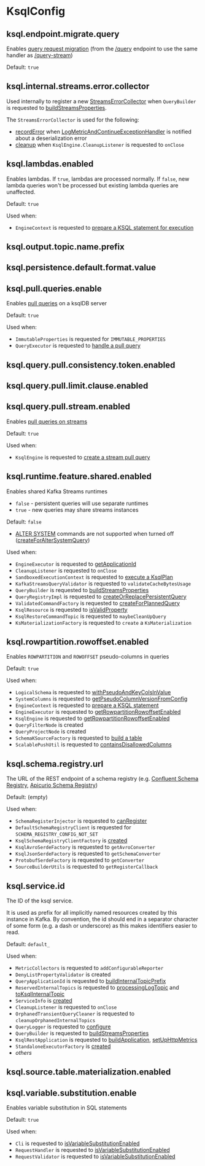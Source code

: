 # KsqlConfig

## <span id="KSQL_ENDPOINT_MIGRATE_QUERY_CONFIG"><span id="ksql.endpoint.migrate.query"> ksql.endpoint.migrate.query

Enables [query request migration](rest/StreamedQueryResource.md#shouldMigrateToQueryStream) (from the [/query](api/ServerVerticle.md#uris) endpoint to use the same handler as [/query-stream](api/ServerVerticle.md#uris))

Default: `true`

## <span id="KSQL_INTERNAL_STREAMS_ERROR_COLLECTOR_CONFIG"><span id="ksql.internal.streams.error.collector"> ksql.internal.streams.error.collector

Used internally to register a new [StreamsErrorCollector](metrics/StreamsErrorCollector.md#create) when `QueryBuilder` is requested to [buildStreamsProperties](QueryBuilder.md#buildStreamsProperties).

The `StreamsErrorCollector` is used for the following:

* [recordError](metrics/StreamsErrorCollector.md#recordError) when [LogMetricAndContinueExceptionHandler](metrics/LogMetricAndContinueExceptionHandler.md) is notified about a deserialization error
* [cleanup](metrics/StreamsErrorCollector.md#cleanup) when `KsqlEngine.CleanupListener` is requested to `onClose`

## <span id="KSQL_LAMBDAS_ENABLED"><span id="ksql.lambdas.enabled"> ksql.lambdas.enabled

Enables lambdas. If `true`, lambdas are processed normally. If `false`, new lambda queries won't be processed but existing lambda queries are unaffected.

Default: `true`

Used when:

* `EngineContext` is requested to [prepare a KSQL statement for execution](EngineContext.md#prepare)

## <span id="KSQL_OUTPUT_TOPIC_NAME_PREFIX_CONFIG"><span id="ksql.output.topic.name.prefix"> ksql.output.topic.name.prefix

## <span id="KSQL_DEFAULT_VALUE_FORMAT_CONFIG"><span id="ksql.persistence.default.format.value"> ksql.persistence.default.format.value

## <span id="KSQL_PULL_QUERIES_ENABLE_CONFIG"><span id="ksql.pull.queries.enable"> ksql.pull.queries.enable

Enables [pull queries](pull-queries.md) on a ksqlDB server

Default: `true`

Used when:

* `ImmutableProperties` is requested for `IMMUTABLE_PROPERTIES`
* `QueryExecutor` is requested to [handle a pull query](rest/QueryExecutor.md#handleQuery)

## <span id="KSQL_QUERY_PULL_CONSISTENCY_OFFSET_VECTOR_ENABLED"><span id="ksql.query.pull.consistency.token.enabled"> ksql.query.pull.consistency.token.enabled

## <span id="KSQL_QUERY_PULL_LIMIT_CLAUSE_ENABLED"><span id="ksql.query.pull.limit.clause.enabled"> ksql.query.pull.limit.clause.enabled

## <span id="KSQL_QUERY_STREAM_PULL_QUERY_ENABLED"><span id="ksql.query.pull.stream.enabled"> ksql.query.pull.stream.enabled

Enables [pull queries on streams](pull-queries.md#stream-pull-queries)

Default: `true`

Used when:

* `KsqlEngine` is requested to [create a stream pull query](KsqlEngine.md#createStreamPullQuery)

## <span id="KSQL_SHARED_RUNTIME_ENABLED"><span id="ksql.runtime.feature.shared.enabled"> ksql.runtime.feature.shared.enabled

Enables shared Kafka Streams runtimes

* `false` - persistent queries will use separate runtimes
* `true` - new queries may share streams instances

Default: `false`

* [ALTER SYSTEM](parser/AlterSystemProperty.md) commands are not supported when turned off ([createForAlterSystemQuery](rest/ValidatedCommandFactory.md#createForAlterSystemQuery))

Used when:

* `EngineExecutor` is requested to [getApplicationId](EngineExecutor.md#getApplicationId)
* `CleanupListener` is requested to `onClose`
* `SandboxedExecutionContext` is requested to [execute a KsqlPlan](SandboxedExecutionContext.md#execute)
* `KafkaStreamsQueryValidator` is requested to `validateCacheBytesUsage`
* `QueryBuilder` is requested to [buildStreamsProperties](QueryBuilder.md#buildStreamsProperties)
* `QueryRegistryImpl` is requested to [createOrReplacePersistentQuery](QueryRegistryImpl.md#createOrReplacePersistentQuery)
* `ValidatedCommandFactory` is requested to [createForPlannedQuery](rest/ValidatedCommandFactory.md#createForPlannedQuery)
* `KsqlResource` is requested to [isValidProperty](rest/KsqlResource.md#isValidProperty)
* `KsqlRestoreCommandTopic` is requested to `maybeCleanUpQuery`
* `KsMaterializationFactory` is requested to `create` a `KsMaterialization`

## <span id="KSQL_ROWPARTITION_ROWOFFSET_ENABLED"><span id="ksql.rowpartition.rowoffset.enabled"> ksql.rowpartition.rowoffset.enabled

Enables `ROWPARTITION` and `ROWOFFSET` pseudo-columns in queries

Default: `true`

Used when:

* `LogicalSchema` is requested to [withPseudoAndKeyColsInValue](LogicalSchema.md#withPseudoAndKeyColsInValue)
* `SystemColumns` is requested to [getPseudoColumnVersionFromConfig](SystemColumns.md#getPseudoColumnVersionFromConfig)
* `EngineContext` is requested to [prepare a KSQL statement](EngineContext.md#prepare)
* `EngineExecutor` is requested to [getRowpartitionRowoffsetEnabled](EngineExecutor.md#getRowpartitionRowoffsetEnabled)
* `KsqlEngine` is requested to [getRowpartitionRowoffsetEnabled](KsqlEngine.md#getRowpartitionRowoffsetEnabled)
* `QueryFilterNode` is created
* `QueryProjectNode` is created
* `SchemaKSourceFactory` is requested to [build a table](SchemaKSourceFactory.md#buildTable)
* `ScalablePushUtil` is requested to [containsDisallowedColumns](rest/ScalablePushUtil.md#containsDisallowedColumns)

## <span id="SCHEMA_REGISTRY_URL_PROPERTY"><span id="ksql.schema.registry.url"> ksql.schema.registry.url

The URL of the REST endpoint of a schema registry (e.g. [Confluent Schema Registry](https://docs.confluent.io/platform/current/schema-registry/), [Apicurio Schema Registry](https://www.apicur.io/registry/))

Default: (empty)

Used when:

* `SchemaRegisterInjector` is requested to [canRegister](SchemaRegisterInjector.md#canRegister)
* `DefaultSchemaRegistryClient` is requested for `SCHEMA_REGISTRY_CONFIG_NOT_SET`
* `KsqlSchemaRegistryClientFactory` is [created](KsqlSchemaRegistryClientFactory.md#creating-instance)
* `KsqlAvroSerdeFactory` is requested to `getAvroConverter`
* `KsqlJsonSerdeFactory` is requested to `getSchemaConverter`
* `ProtobufSerdeFactory` is requested to `getConverter`
* `SourceBuilderUtils` is requested to `getRegisterCallback`

## <span id="KSQL_SERVICE_ID_CONFIG"><span id="ksql.service.id"> ksql.service.id

The ID of the ksql service.

It is used as prefix for all implicitly named resources created by this instance in Kafka.
By convention, the id should end in a separator character of some form (e.g. a dash or underscore) as this makes identifiers easier to read.

Default: `default_`

Used when:

* `MetricCollectors` is requested to `addConfigurableReporter`
* `DenyListPropertyValidator` is created
* `QueryApplicationId` is requested to [buildInternalTopicPrefix](QueryApplicationId.md#buildInternalTopicPrefix)
* `ReservedInternalTopics` is requested to [processingLogTopic](rest/ReservedInternalTopics.md#processingLogTopic) and [toKsqlInternalTopic](rest/ReservedInternalTopics.md#toKsqlInternalTopic)
* `ServiceInfo` is [created](ServiceInfo.md#create)
* `CleanupListener` is requested to `onClose`
* `OrphanedTransientQueryCleaner` is requested to `cleanupOrphanedInternalTopics`
* `QueryLogger` is requested to [configure](QueryLogger.md#configure)
* `QueryBuilder` is requested to [buildStreamsProperties](QueryBuilder.md#buildStreamsProperties)
* `KsqlRestApplication` is requested to [buildApplication](rest/KsqlRestApplication.md#buildApplication), [setUpHttpMetrics](rest/KsqlRestApplication.md#setUpHttpMetrics)
* `StandaloneExecutorFactory` is [created](headless/StandaloneExecutorFactory.md#create)
* _others_

## <span id="KSQL_SOURCE_TABLE_MATERIALIZATION_ENABLED"><span id="ksql.source.table.materialization.enabled"> ksql.source.table.materialization.enabled

## <span id="KSQL_VARIABLE_SUBSTITUTION_ENABLE"><span id="ksql.variable.substitution.enable"> ksql.variable.substitution.enable

Enables variable substitution in SQL statements

Default: `true`

Used when:

* `Cli` is requested to [isVariableSubstitutionEnabled](cli/Cli.md#isVariableSubstitutionEnabled)
* `RequestHandler` is requested to [isVariableSubstitutionEnabled](rest/RequestHandler.md#isVariableSubstitutionEnabled)
* `RequestValidator` is requested to [isVariableSubstitutionEnabled](rest/RequestValidator.md#isVariableSubstitutionEnabled)
